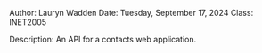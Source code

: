 Author: Lauryn Wadden
Date: Tuesday, September 17, 2024
Class: INET2005

Description: An API for a contacts web application.
